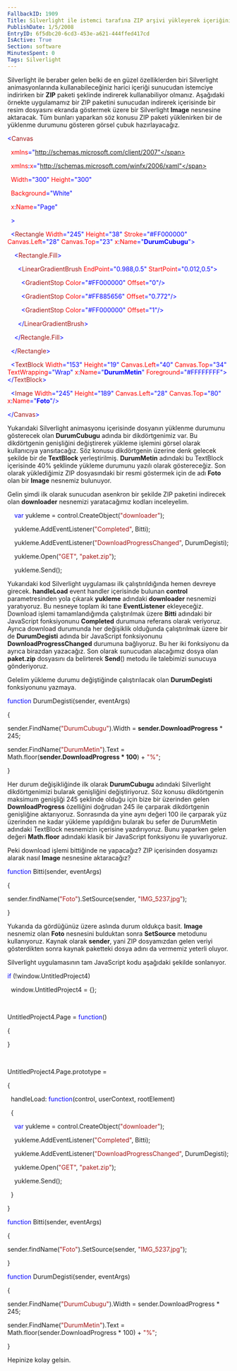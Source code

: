 ```yaml
---
FallbackID: 1909
Title: Silverlight ile istemci tarafına ZIP arşivi yükleyerek içeriğini kullanmak ve Preloader uygulaması
PublishDate: 1/5/2008
EntryID: 6f5dbc20-6cd3-453e-a621-444ffed417cd
IsActive: True
Section: software
MinutesSpent: 0
Tags: Silverlight
---
```

Silverlight ile beraber gelen belki de en güzel özelliklerden biri
Silverlight animasyonlarında kullanabileceğiniz harici içeriği sunucudan
istemciye indirirken bir **ZIP** paketi şeklinde indirerek
kullanabiliyor olmanız. Aşağıdaki örnekte uygulamamız bir ZIP paketini
sunucudan indirerek içerisinde bir resim dosyasını ekranda göstermek
üzere bir Silverlight **Image** nesnesine aktaracak. Tüm bunları
yaparkan söz konusu ZIP paketi yüklenirken bir de yüklenme durumunu
gösteren görsel çubuk hazırlayacağız.

<span style="color: blue;">\<</span><span
style="color: #a31515;">Canvas</span>

<span style="color: red;">  xmlns</span><span
style="color: blue;">="http://schemas.microsoft.com/client/2007"</span>

<span style="color: red;">  xmlns</span><span
style="color: blue;">:</span><span style="color: red;">x</span><span
style="color: blue;">="http://schemas.microsoft.com/winfx/2006/xaml"</span>

<span style="color: red;">  Width</span><span
style="color: blue;">="300"</span><span style="color: red;">
Height</span><span style="color: blue;">="300"</span>

<span style="color: red;">  Background</span><span
style="color: blue;">="White"</span>

<span style="color: red;">  x</span><span
style="color: blue;">:</span><span style="color: red;">Name</span><span
style="color: blue;">="Page"</span>

<span style="color: blue;">  \></span>

<span style="color: #a31515;">  </span><span
style="color: blue;">\<</span><span
style="color: #a31515;">Rectangle</span><span style="color: red;">
Width</span><span style="color: blue;">="245"</span><span
style="color: red;"> Height</span><span
style="color: blue;">="38"</span><span style="color: red;">
Stroke</span><span style="color: blue;">="\#FF000000"</span><span
style="color: red;"> Canvas.Left</span><span
style="color: blue;">="28"</span><span style="color: red;">
Canvas.Top</span><span style="color: blue;">="23"</span><span
style="color: red;"> x</span><span style="color: blue;">:</span><span
style="color: red;">Name</span><span
style="color: blue;">="**DurumCubugu**"\></span>

<span style="color: #a31515;">    </span><span
style="color: blue;">\<</span><span
style="color: #a31515;">Rectangle.Fill</span><span
style="color: blue;">\></span>

<span style="color: #a31515;">      </span><span
style="color: blue;">\<</span><span
style="color: #a31515;">LinearGradientBrush</span><span
style="color: red;"> EndPoint</span><span
style="color: blue;">="0.988,0.5"</span><span style="color: red;">
StartPoint</span><span style="color: blue;">="0.012,0.5"\></span>

<span style="color: #a31515;">        </span><span
style="color: blue;">\<</span><span
style="color: #a31515;">GradientStop</span><span style="color: red;">
Color</span><span style="color: blue;">="\#FF000000"</span><span
style="color: red;"> Offset</span><span
style="color: blue;">="0"/\></span>

<span style="color: #a31515;">        </span><span
style="color: blue;">\<</span><span
style="color: #a31515;">GradientStop</span><span style="color: red;">
Color</span><span style="color: blue;">="\#FF885656"</span><span
style="color: red;"> Offset</span><span
style="color: blue;">="0.772"/\></span>

<span style="color: #a31515;">        </span><span
style="color: blue;">\<</span><span
style="color: #a31515;">GradientStop</span><span style="color: red;">
Color</span><span style="color: blue;">="\#FF000000"</span><span
style="color: red;"> Offset</span><span
style="color: blue;">="1"/\></span>

<span style="color: #a31515;">      </span><span
style="color: blue;">\</</span><span
style="color: #a31515;">LinearGradientBrush</span><span
style="color: blue;">\></span>

<span style="color: #a31515;">    </span><span
style="color: blue;">\</</span><span
style="color: #a31515;">Rectangle.Fill</span><span
style="color: blue;">\></span>

<span style="color: #a31515;">  </span><span
style="color: blue;">\</</span><span
style="color: #a31515;">Rectangle</span><span
style="color: blue;">\></span>

<span style="color: #a31515;">  </span><span
style="color: blue;">\<</span><span
style="color: #a31515;">TextBlock</span><span style="color: red;">
Width</span><span style="color: blue;">="153"</span><span
style="color: red;"> Height</span><span
style="color: blue;">="19"</span><span style="color: red;">
Canvas.Left</span><span style="color: blue;">="40"</span><span
style="color: red;"> Canvas.Top</span><span
style="color: blue;">="34"</span><span style="color: red;">
TextWrapping</span><span style="color: blue;">="Wrap"</span><span
style="color: red;"> x</span><span style="color: blue;">:</span><span
style="color: red;">Name</span><span
style="color: blue;">="**DurumMetin**"</span><span style="color: red;">
Foreground</span><span
style="color: blue;">="\#FFFFFFFF"\>\</</span><span
style="color: #a31515;">TextBlock</span><span
style="color: blue;">\></span>

<span style="color: #a31515;">  </span><span
style="color: blue;">\<</span><span
style="color: #a31515;">Image</span><span style="color: red;">
Width</span><span style="color: blue;">="245"</span><span
style="color: red;"> Height</span><span
style="color: blue;">="189"</span><span style="color: red;">
Canvas.Left</span><span style="color: blue;">="28"</span><span
style="color: red;"> Canvas.Top</span><span
style="color: blue;">="80"</span><span style="color: red;">
x</span><span style="color: blue;">:</span><span
style="color: red;">Name</span><span
style="color: blue;">="**Foto**"/\></span>

<span style="color: blue;">\</</span><span
style="color: #a31515;">Canvas</span><span
style="color: blue;">\></span>

Yukarıdaki Silverlight animasyonu içerisinde dosyanın yüklenme durumunu
gösterecek olan **DurumCubugu** adında bir dikdörtgenimiz var. Bu
dikdörtgenin genişliğini değiştirerek yükleme işlemini görsel olarak
kullanıcıya yansıtacağız. Söz konusu dikdörtgenin üzerine denk gelecek
şekilde bir de **TextBlock** yerleştirilmiş. **DurumMetin** adındaki bu
TextBlock içerisinde 40% şeklinde yükleme durumunu yazılı olarak
göstereceğiz. Son olarak yüklediğimiz ZIP dosyasındaki bir resmi
göstermek için de adı **Foto** olan bir **Image** nesnemiz bulunuyor.

Gelin şimdi ilk olarak sunucudan asenkron bir şekilde ZIP paketini
indirecek olan **downloader** nesnemizi yaratacağımız kodları
inceleyelim.

    <span style="color: blue;">var</span> yukleme =
control.CreateObject(<span style="color: #a31515;">"downloader"</span>);

    yukleme.AddEventListener(<span
style="color: #a31515;">"Completed"</span>, Bitti);

    yukleme.AddEventListener(<span
style="color: #a31515;">"DownloadProgressChanged"</span>, DurumDegisti);

    yukleme.Open(<span style="color: #a31515;">"GET"</span>, <span
style="color: #a31515;">"paket.zip"</span>);

    yukleme.Send();

Yukarıdaki kod Silverlight uygulaması ilk çalıştırıldığında hemen
devreye girecek. **handleLoad** event handler içerisinde bulunan
**control** parametresinden yola çıkarak **yukleme** adındaki
**downloader** nesnemizi yaratıyoruz. Bu nesneye toplam iki tane
**EventListener** ekleyeceğiz. Download işlemi tamamlandığımda
çalıştırılmak üzere **Bitti** adındaki bir JavaScript fonksiyonunu
**Completed** durumuna referans olarak veriyoruz. Ayrıca download
durumunda her değişiklik olduğunda çalıştırılmak üzere bir de
**DurumDegisti** adında bir JavaScript fonksiyonunu
**DownloadProgressChanged** durumuna bağlıyoruz. Bu her iki fonksiyonu
da ayrıca birazdan yazacağız. Son olarak sunucudan alacağımız dosya olan
**paket.zip** dosyasını da belirterek **Send**() metodu ile talebimizi
sunucuya gönderiyoruz.

Gelelim yükleme durumu değiştiğinde çalıştırılacak olan **DurumDegisti**
fonksiyonunu yazmaya.

<span style="color: blue;">function</span> DurumDegisti(sender,
eventArgs)

{

sender.FindName(<span
style="color: #a31515;">"DurumCubugu"</span>).Width =
**sender.DownloadProgress** \* 245;

sender.FindName(<span style="color: #a31515;">"DurumMetin"</span>).Text
= Math.floor(**sender.DownloadProgress \* 100**) + <span
style="color: #a31515;">"%"</span>;

}

Her durum değişikliğinde ilk olarak **DurumCubugu** adındaki Silverlight
dikdörtgenimizi bularak genişliğini değiştiriyoruz. Söz konusu
dikdörtgenin maksimum genişliği 245 şeklinde olduğu için bize bir
üzerinden gelen **DownloadProgress** özelliğini doğrudan 245 ile
çarparak dikdörtgenin genişliğine aktarıyoruz. Sonrasında da yine aynı
değeri 100 ile çarparak yüz üzerinden ne kadar yükleme yapıldığını
bularak bu sefer de DurumMetin adındaki TextBlock nesnemizin içerisine
yazdırıyoruz. Bunu yaparken gelen değeri **Math.floor** adındaki klasik
bir JavaScript fonksiyonu ile yuvarlıyoruz.

Peki download işlemi bittiğinde ne yapacağız? ZIP içerisinden dosyamızı
alarak nasıl **Image** nesnesine aktaracağız?

<span style="color: blue;">function</span> Bitti(sender, eventArgs)

{

sender.findName(<span
style="color: #a31515;">"Foto"</span>).SetSource(sender, <span
style="color: #a31515;">"IMG\_5237.jpg"</span>);

}

Yukarıda da gördüğünüz üzere aslında durum oldukça basit. **Image**
nesnemiz olan **Foto** nesnesini bulduktan sonra **SetSource** metodunu
kullanıyoruz. Kaynak olarak **sender**, yani ZIP dosyamızdan gelen
veriyi gösterdikten sonra kaynak paketteki dosya adını da vermemiz
yeterli oluyor.

Silverlight uygulamasının tam JavaScript kodu aşağıdaki şekilde
sonlanıyor.

<span style="color: blue;">if</span> (!window.UntitledProject4)

  window.UntitledProject4 = {};

 

UntitledProject4.Page = <span style="color: blue;">function</span>()

{

}

 

UntitledProject4.Page.prototype =

{

  handleLoad: <span style="color: blue;">function</span>(control,
userContext, rootElement)

  {

    <span style="color: blue;">var</span> yukleme =
control.CreateObject(<span style="color: #a31515;">"downloader"</span>);

    yukleme.AddEventListener(<span
style="color: #a31515;">"Completed"</span>, Bitti);

    yukleme.AddEventListener(<span
style="color: #a31515;">"DownloadProgressChanged"</span>, DurumDegisti);

    yukleme.Open(<span style="color: #a31515;">"GET"</span>, <span
style="color: #a31515;">"paket.zip"</span>);

    yukleme.Send();

  }

}

<span style="color: blue;">function</span> Bitti(sender, eventArgs)

{

sender.findName(<span
style="color: #a31515;">"Foto"</span>).SetSource(sender, <span
style="color: #a31515;">"IMG\_5237.jpg"</span>);

}

<span style="color: blue;">function</span> DurumDegisti(sender,
eventArgs)

{

sender.FindName(<span
style="color: #a31515;">"DurumCubugu"</span>).Width =
sender.DownloadProgress \* 245;

sender.FindName(<span style="color: #a31515;">"DurumMetin"</span>).Text
= Math.floor(sender.DownloadProgress \* 100) + <span
style="color: #a31515;">"%"</span>;

}

Hepinize kolay gelsin.


